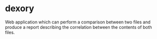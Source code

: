 # dexory
Web application which can perform a comparison between two files and produce a report describing the correlation between the contents of both files.

